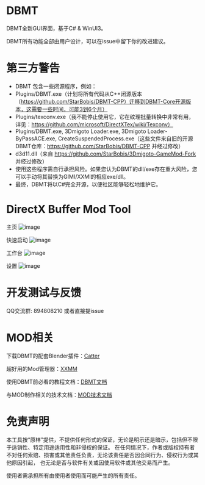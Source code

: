 # DBMT

DBMT全新GUI界面，基于C# & WinUI3。

DBMT所有功能全部由用户设计，可以在issue中留下你的改进建议。

# 第三方警告
- DBMT 包含一些闭源程序，例如：
- Plugins/DBMT.exe（计划将所有代码从C++闭源版本（https://github.com/StarBobis/DBMT-CPP）迁移到DBMT-Core开源版本，这需要一些时间，可能3到6个月）
- Plugins/texconv.exe（我不能停止使用它，它在纹理批量转换中非常有用，详见：https://github.com/microsoft/DirectXTex/wiki/Texconv）
- Plugins/DBMT.exe, 3Dmigoto Loader.exe, 3Dmigoto Loader-ByPassACE.exe, CreateSuspendedProcess.exe（这些文件来自旧的开源DBMT仓库：https://github.com/StarBobis/DBMT-CPP 并经过修改）
- d3d11.dll（来自 https://github.com/StarBobis/3Dmigoto-GameMod-Fork 并经过修改）
- 使用这些程序需自行承担风险。如果您认为DBMT的dll/exe存在重大风险，您可以手动将其替换为GIMI/XXMI的相应exe/dll。
- 最终，DBMT将以C#完全开源，以便社区能够轻松地维护它。

# DirectX Buffer Mod Tool

主页
![image](https://github.com/user-attachments/assets/8f0d7e86-9cf6-4615-8188-d13b5d48ed63)

快速启动
![image](https://github.com/user-attachments/assets/c572dffe-e25c-4942-8a13-e83284e0b7db)


工作台
![image](https://github.com/user-attachments/assets/4f750136-57a1-45e9-9a39-77bd134f1f98)

设置
![image](https://github.com/user-attachments/assets/a5e4c40e-19ba-44c5-88d7-d83e076be35f)

# 开发测试与反馈
QQ交流群: 894808210 或者直接提issue

# MOD相关
下载DBMT的配套Blender插件：[Catter](https://github.com/StarBobis/Catter)

超好用的Mod管理器：[XXMM](https://github.com/XiaoLinXiaoZhu/XX-Mod-Manager)

使用DBMT前必看的教程文档：[DBMT文档](https://www.yuque.com/airde/lx53p6)

与MOD制作相关的技术文档：[MOD技术文档](https://www.yuque.com/zelbert/egu6ei)


# 免责声明

本工具按“原样”提供，不提供任何形式的保证，无论是明示还是暗示，包括但不限于适销性、特定用途适用性和非侵权的保证。
在任何情况下，作者或版权持有者不对任何索赔、损害或其他责任负责，无论该责任是否因合同行为、侵权行为或其他原因引起，
也无论是否与软件有关或因使用软件或其他交易而产生。

使用者需承担所有由使用者使用而可能产生的所有责任。

